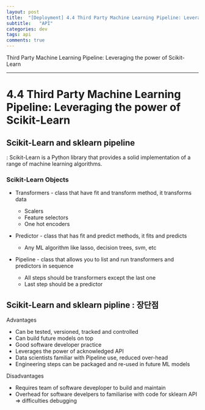 ```yaml
---
layout: post
title:  "[Deployment] 4.4 Third Party Machine Learning Pipeline: Leveraging the power of Scikit-Learn"
subtitle:   "API"
categories: dev
tags: api
comments: true
---
```


Third Party Machine Learning Pipeline: Leveraging the power of Scikit-Learn

---

# 4.4 Third Party Machine Learning Pipeline: Leveraging the power of Scikit-Learn


## Scikit-Learn and sklearn pipeline
: Scikit-Learn is a Python library that provides a solid implementation of a range of machine learning algorithms.

### Scikit-Learn Objects
- Transformers - class that have fit and transform method, it transforms data
    - Scalers
    - Feature selectors
    - One hot encoders

- Predictor - class that has fit and predict methods, it fits and predicts
    - Any ML algorithm like lasso, decision trees, svm, etc

- Pipeline - class that allows you to list and run transformers and predictors in sequence
    - All steps should be transformers except the last one
    - Last step should be a predictor


## Scikit-Learn and sklearn pipline : 장단점

Advantages
- Can be tested, versioned, tracked and controlled
- Can build future models on top
- Good software developer practice
- Leverages the power of acknowledged API
- Data scientists familiar with Pipeline use, reduced over-head
- Engineering steps can be packaged and re-used in future ML models

Disadvantages
- Requires team of software deveploper to build and maintain
- Overhead for software develpers to familiarise with code for sklearn API => difficulties debugging